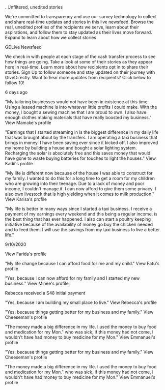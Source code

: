 . Unfiltered, unedited stories

We're committed to transparency and use our survey technology to collect and share real-time updates and stories in this live newsfeed. Browse the real, unedited profiles of the recipients we serve, learn about their aspirations, and follow them to stay updated as their lives move forward. Expand to learn about how we collect stories

GDLive Newsfeed

We check in with people at each stage of the cash transfer process to see how things are going. Take a look at some of their stories as they appear here in real-time. Learn more about how recipients opt in to share their stories. Sign Up to follow someone and stay updated on their journey with GiveDirectly. Want to hear more updates from recipients? Click below to follow 10!

6 days ago

"My tailoring businesses would not have been in existence at this time. Using a leased machine is into whatever little profits I could make. With the money, I bought a sewing machine that I am proud to own. I also have enough clothes making materials that have really boosted my business." View Mamake's profile

"Earnings that I started streaming in is the biggest difference in my daily life that was brought about by the transfers. I am operating a taxi business that brings in money. I have been saving ever since it kicked off. I also improved my home by building a house and bought a solar lighting system. Recharging the solar is absolutely free and this saves money that would have gone to waste buying batteries for touches to light the houses." View Kadii's profile

"My life is different now because of the house I was able to construct for my family. I wanted to do this for a long time to get a room for my children who are growing into their teenage. Due to a lack of money and poor income, I couldn't manage it. I can now afford to give them some privacy. I also own livestock that is high yielding when it comes to milk production." View Karisa's profile

"My life is better in many ways since I started a taxi business. I receive a payment of my earnings every weekend and this being a regular income, is the best thing that has ever happened. I also can start a poultry keeping initiative because of the availability of money go buy the chicken needed and to feed them. I will use the savings from my taxi business to live a better life."

9/10/2020

View Farida's profile

"My life change because I can afford food for me and my child." View Fatu's profile

"Yes, because I can now afford for my family and I started my new business." View Minee's profile

Rebecca received a S48 initial payment

"Yes, because I am building my small place to live." View Rebecca's profile

"Yes, because things getting better for my business and my family." View Cheeseman's profile

"The money made a big difference in my life. I used the money to buy food and medication for my Mon." who was sick, if this money had not come, I wouldn't have had money to buy medicine for my Mon." View Emmanuel's profile

"Yes, because things getting better for my business and my family." View Cheeseman's profile

"The money made a big difference in my life. I used the money to buy food and medication for my Mon." who was sick, if this money had not come, I wouldn't have had money to buy medicine for my Mon." View Emmanuel's profile